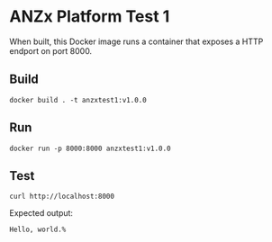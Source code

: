 # ANZx Platform Test 1

When built, this Docker image runs a container that exposes a HTTP endport on port 8000.


## Build

```
docker build . -t anzxtest1:v1.0.0
```

## Run

```
docker run -p 8000:8000 anzxtest1:v1.0.0
```

## Test

```
curl http://localhost:8000
```

Expected output:

```
Hello, world.%
```